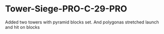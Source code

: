 # Tower-Siege-PRO-C-29-PRO
Added two towers with pyramid blocks set.
And polygonas stretched launch and hit on blocks
